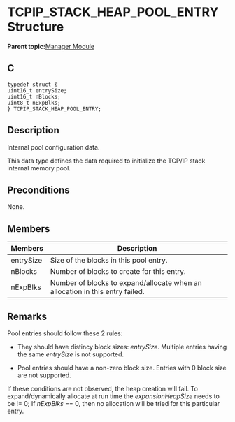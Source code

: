 # TCPIP\_STACK\_HEAP\_POOL\_ENTRY Structure

**Parent topic:**[Manager Module](GUID-B37C4F4C-DC2D-48D9-9909-AACBA987B57A.md)

## C

```
typedef struct {
uint16_t entrySize;
uint16_t nBlocks;
uint8_t nExpBlks;
} TCPIP_STACK_HEAP_POOL_ENTRY;
```

## Description

Internal pool configuration data.

This data type defines the data required to initialize the TCP/IP stack internal memory pool.

## Preconditions

None.

## Members

|Members|Description|
|-------|-----------|
|entrySize|Size of the blocks in this pool entry.|
|nBlocks|Number of blocks to create for this entry.|
|nExpBlks|Number of blocks to expand/allocate when an allocation in this entry failed.|

## Remarks

Pool entries should follow these 2 rules:

-   They should have distincy block sizes: *entrySize*. Multiple entries having the same *entrySize* is not supported.

-   Pool entries should have a non-zero block size. Entries with 0 block size are not supported.


If these conditions are not observed, the heap creation will fail. To expand/dynamically allocate at run time the *expansionHeapSize* needs to be != 0; If *nExpBlks* == 0, then no allocation will be tried for this particular entry.

